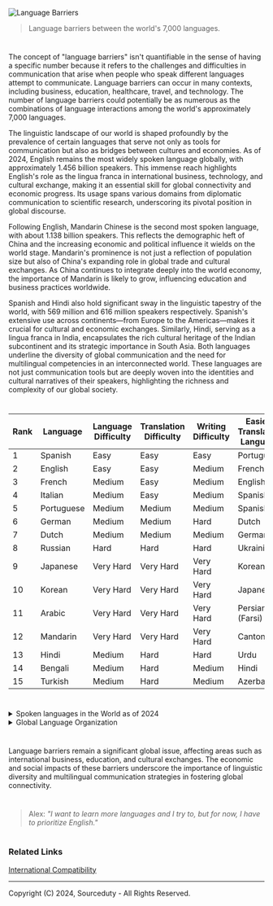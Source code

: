 ![Language Barriers](https://github.com/sourceduty/Language_Barriers/assets/123030236/837a4e61-7c45-4940-a99e-d257a9a4a45d)

> Language barriers between the world's 7,000 languages.

#

The concept of "language barriers" isn't quantifiable in the sense of having a specific number because it refers to the challenges and difficulties in communication that arise when people who speak different languages attempt to communicate. Language barriers can occur in many contexts, including business, education, healthcare, travel, and technology. The number of language barriers could potentially be as numerous as the combinations of language interactions among the world's approximately 7,000 languages.

The linguistic landscape of our world is shaped profoundly by the prevalence of certain languages that serve not only as tools for communication but also as bridges between cultures and economies. As of 2024, English remains the most widely spoken language globally, with approximately 1.456 billion speakers. This immense reach highlights English's role as the lingua franca in international business, technology, and cultural exchange, making it an essential skill for global connectivity and economic progress. Its usage spans various domains from diplomatic communication to scientific research, underscoring its pivotal position in global discourse.

Following English, Mandarin Chinese is the second most spoken language, with about 1.138 billion speakers. This reflects the demographic heft of China and the increasing economic and political influence it wields on the world stage. Mandarin's prominence is not just a reflection of population size but also of China's expanding role in global trade and cultural exchanges. As China continues to integrate deeply into the world economy, the importance of Mandarin is likely to grow, influencing education and business practices worldwide.

Spanish and Hindi also hold significant sway in the linguistic tapestry of the world, with 569 million and 616 million speakers respectively. Spanish's extensive use across continents—from Europe to the Americas—makes it crucial for cultural and economic exchanges. Similarly, Hindi, serving as a lingua franca in India, encapsulates the rich cultural heritage of the Indian subcontinent and its strategic importance in South Asia. Both languages underline the diversity of global communication and the need for multilingual competencies in an interconnected world. These languages are not just communication tools but are deeply woven into the identities and cultural narratives of their speakers, highlighting the richness and complexity of our global society.

#

| Rank | Language       | Language Difficulty | Translation Difficulty | Writing Difficulty | Easiest Translation Language |
|------|----------------|---------------------|------------------------|--------------------|-----------------------------|
| 1    | Spanish        | Easy                | Easy                   | Easy               | Portuguese                  |
| 2    | English        | Easy                | Easy                   | Medium             | French                      |
| 3    | French         | Medium              | Easy                   | Medium             | English                     |
| 4    | Italian        | Medium              | Easy                   | Medium             | Spanish                     |
| 5    | Portuguese     | Medium              | Medium                 | Medium             | Spanish                     |
| 6    | German         | Medium              | Medium                 | Hard               | Dutch                       |
| 7    | Dutch          | Medium              | Medium                 | Medium             | German                      |
| 8    | Russian        | Hard                | Hard                   | Hard               | Ukrainian                   |
| 9    | Japanese       | Very Hard           | Very Hard              | Very Hard          | Korean                      |
| 10   | Korean         | Very Hard           | Very Hard              | Very Hard          | Japanese                    |
| 11   | Arabic         | Very Hard           | Very Hard              | Very Hard          | Persian (Farsi)             |
| 12   | Mandarin       | Very Hard           | Very Hard              | Very Hard          | Cantonese                   |
| 13   | Hindi          | Medium              | Hard                   | Hard               | Urdu                        |
| 14   | Bengali        | Medium              | Hard                   | Medium             | Hindi                       |
| 15   | Turkish        | Medium              | Hard                   | Medium             | Azerbaijani                 |

#

<details><summary>Spoken languages in the World as of 2024</summary>
<br>

1. English:

Total Speakers: 1.456 billion

2. Mandarin Chinese:

Total Speakers: 1.138 billion

3. Spanish:

Total Speakers: 569 million

4. Hindi:

Total Speakers: 616 million

6. Bengali:

Total Speakers: 272 million

7. French:

Total Speakers: 272 million

7. Arabic (Standard):

Total Speakers: 274 million

8. Portuguese:

Total Speakers: 269 million

9. Russian:

Total Speakers: 251 million

11. Urdu:

Total Speakers: 232 million

<br>
</details>
<details><summary>Global Language Organization</summary>
<br>

The organization of the world's approximately 7000 spoken languages across 195 countries is a complex and diverse phenomenon. Here’s an overview of how these languages are distributed and categorized:

1. Language Families: Languages are grouped into families that share a common ancestral language. The largest and most widely spread language families include Indo-European (languages such as English, Spanish, Russian, and Hindi), Sino-Tibetan (including Mandarin and other Chinese languages), Afro-Asiatic (like Arabic and Hebrew), and Niger-Congo (including Swahili and Yoruba).

2. Geographic Distribution: Languages are not evenly distributed across countries. Some countries, like Papua New Guinea, are extremely linguistically diverse with over 800 languages. In contrast, others like Japan are predominantly monolingual.

3. Official Languages: Many countries have one or more official languages that are used in government, education, and other official communications. For example, India recognizes 22 official languages, reflecting its diverse linguistic landscape.

4. Minority and Indigenous Languages: Aside from official languages, there are often numerous minority and indigenous languages spoken by smaller communities. These languages can sometimes be under threat of disappearing due to the dominance of official or more widely spoken languages.

5. Lingua Francas: Some languages serve as lingua francas, used widely beyond the native speakers for communication between people of different languages. English, French, and Spanish, for example, serve as lingua francas in many parts of the world.

6. Language Status: Languages can be living, extinct, or endangered. Living languages are in active use, endangered languages are those that are at risk of falling out of use as their speakers shift to other languages, and extinct languages have no living speakers.

The distribution and organization of languages across the globe reflect historical migrations, colonialism, the spread of religions, and socio-political changes. These factors have contributed to the complex linguistic mosaic that characterizes humanity.

<br>
</details>

#

Language barriers remain a significant global issue, affecting areas such as international business, education, and cultural exchanges. The economic and social impacts of these barriers underscore the importance of linguistic diversity and multilingual communication strategies in fostering global connectivity.

#

> Alex: *"I want to learn more languages and I try to, but for now, I have to prioritize English."*

#
### Related Links

[International Compatibility](https://github.com/sourceduty/International_Compatibility)

***
Copyright (C) 2024, Sourceduty - All Rights Reserved.

